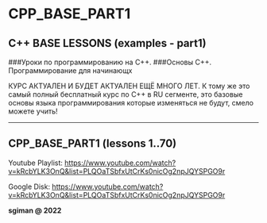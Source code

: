# CPP_BASE_PART1
C++ BASE LESSONS (examples - part1)
--

###Уроки по программированию на C++.
###Основы C++. Программирование для начинающх


КУРС АКТУАЛЕН И БУДЕТ АКТУАЛЕН ЕЩЁ МНОГО ЛЕТ. 
 К тому же это самый полный бесплатный курс по C++ в RU сегменте, 
 это базовые основы языка программирования которые изменяться не будут, смело можете учить!

-----

## CPP_BASE_PART1 (lessons 1..70)

Youtube Playlist:
https://www.youtube.com/watch?v=kRcbYLK3OnQ&list=PLQOaTSbfxUtCrKs0nicOg2npJQYSPGO9r

Google Disk:
https://www.youtube.com/watch?v=kRcbYLK3OnQ&list=PLQOaTSbfxUtCrKs0nicOg2npJQYSPGO9r



**sgiman @ 2022**
 
